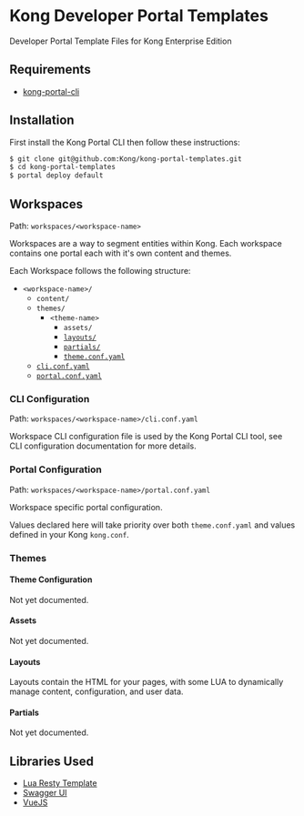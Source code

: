 # Kong Developer Portal Templates

Developer Portal Template Files for Kong Enterprise Edition

## Requirements

- [kong-portal-cli](https://github.com/kong/kong-portal-cli)

## Installation

First install the Kong Portal CLI then follow these instructions:

```bash
$ git clone git@github.com:Kong/kong-portal-templates.git
$ cd kong-portal-templates
$ portal deploy default
```

## Workspaces

Path: `workspaces/<workspace-name>`

Workspaces are a way to segment entities within Kong. Each workspace contains 
one portal each with it's own content and themes.

Each Workspace follows the following structure:

- `<workspace-name>/`
  - `content/`
  - `themes/`
    - `<theme-name>`
      - `assets/`
      - [`layouts/`](#Layouts)
      - [`partials/`](#Partials)
      - [`theme.conf.yaml`](#Theme-Configuration)
  - [`cli.conf.yaml`](#CLI-Configuration)
  - [`portal.conf.yaml`](#Portal-Configuration)

### CLI Configuration

Path: `workspaces/<workspace-name>/cli.conf.yaml`

Workspace CLI configuration file is used by the Kong Portal CLI tool, see CLI 
configuration documentation for more details.

### Portal Configuration

Path: `workspaces/<workspace-name>/portal.conf.yaml`

Workspace specific portal configuration. 

Values declared here will take priority over both `theme.conf.yaml` and values 
defined in your Kong `kong.conf`.

### Themes

#### Theme Configuration

Not yet documented.

#### Assets

Not yet documented.

#### Layouts

Layouts contain the HTML for your pages, with some LUA to dynamically manage content, configuration, and user data.

#### Partials

Not yet documented.

## Libraries Used

- [Lua Resty Template](https://handlebarsjs.com/)
- [Swagger UI](https://github.com/swagger-api/swagger-ui)
- [VueJS](https://vuejs.org/)